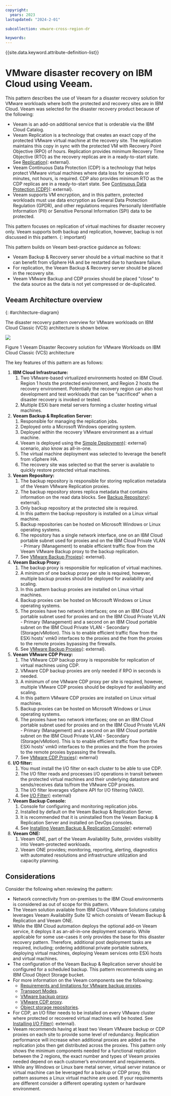 ```yaml
---
copyright:
  years: 2023
lastupdated: "2024-2-01"

subcollection: vmware-cross-region-dr

keywords:
---
```

{{site.data.keyword.attribute-definition-list}}

# VMware disaster recovery on IBM Cloud using Veeam.

This pattern describes the use of Veeam for a disaster recovery solution for VMware workloads where both the protected and recovery sites are in IBM Cloud. Veeam was selected for the disaster recovery product because of the following:

- Veeam is an add-on additional service that is orderable via the IBM Cloud Catalog.
- Veeam Replication is a technology that creates an exact copy of the protected VMware virtual machine at the recovery site. The replication maintains this copy in sync with the protected VM with Recovery Point Objective (RPO) of hours. Replication provides minimum Recovery Time Objective (RTO) as the recovery replicas are in a ready-to-start state. See [Replication](https://helpcenter.veeam.com/docs/backup/vsphere/replication.html?ver=120){: external}.
- Veeam Continuous Data Protection (CDP) is a technology that helps protect VMware virtual machines where data loss for seconds or minutes, not hours, is required. CDP also provides minimum RTO as the CDP replicas are in a ready-to-start state. See [Continuous Data Protection (CDP)](https://helpcenter.veeam.com/docs/backup/vsphere/cdp_replication.html?ver=120){: external}.
- Veeam supports VM encryption, and in this pattern, protected workloads must use data encryption as General Data Protection Regulation (GPDR), and other regulations requires Personally Identifiable Information (PII) or Sensitive Personal Information (SPI) data to be protected.

This pattern focuses on replication of virtual machines for disaster recovery only. Veeam supports both backup and replication, however, backup is not discussed in this pattern. {: important}

This pattern builds on Veeam best-practice guidance as follows:

- Veeam Backup & Recovery server should be a virtual machine so that it can benefit from vSphere HA and be restarted due to hardware failure.
- For replication, the Veeam Backup & Recovery server should be placed in the recovery site.
- Veeam VMware Backup and CDP proxies should be placed "close" to the data source as the data is not yet compressed or de-duplicated.

## Veeam Architecture overview

{: \#architecture-diagram}

The disaster recovery pattern overview for VMware workloads on IBM Cloud Classic (VCS) architecture is shown below.

![](image/VCS_Veeam_cross_region.drawio.svg)

Figure 1 Veeam Disaster Recovery solution for VMware Workloads on IBM Cloud Classic (VCS) architecture

The key features of this pattern are as follows:

1. **IBM Cloud Infrastructure:**
   1. Two VMware-based virtualized environments hosted on IBM Cloud. Region 1 hosts the protected environment, and Region 2 hosts the recovery environment. Potentially the recovery region can also host development and test workloads that can be “sacrificed” when a disaster recovery is invoked or tested.
   2. Multiple ESXi bare metal servers forming a cluster hosting virtual machines.
2. **Veeam Backup & Replication Server:**
   1. Responsible for managing the replication jobs.
   2. Deployed onto a Microsoft Windows operating system.
   3. Deployed within the recovery VMware environment as a virtual machine.
   4. Veeam is deployed using the [Simple Deployment](https://helpcenter.veeam.com/docs/backup/vsphere/simple.html?ver=120){: external} scenario, also know as all-in-one.
   5. The virtual machine deployment was selected to leverage the benefit from vSphere HA.
   6. The recovery site was selected so that the server is available to quickly restore protected virtual machines.
3. **Veeam Repository:**
   1. The backup repository is responsible for storing replication metadata of the Veeam VMware Replication proxies.
   2. The backup repository stores replica metadata that contains information on the read data blocks. See [Backup Repository](https://helpcenter.veeam.com/docs/backup/vsphere/replication_components.html?ver=120#backup-repository){: external}.
   3. Only backup repository at the protected site is required.
   4. In this pattern the backup repository is installed on a Linux virtual machine.
   5. Backup repositories can be hosted on Microsoft Windows or Linux operating systems.
   6. The repository has a single network interface, one on an IBM Cloud portable subnet used for proxies and on the IBM Cloud Private VLAN - Primary (Management) to enable efficient traffic flow from the Veeam VMware Backup proxy to the backup replication.
   7. See [VMware Backup Proxies](https://helpcenter.veeam.com/docs/backup/vsphere/backup_proxy.html?ver=120){: external}.
4. **Veeam Backup Proxy:**
   1. The backup proxy is responsible for replication of virtual machines.
   2. A minimum of one backup proxy per site is required, however, multiple backup proxies should be deployed for availability and scaling.
   3. In this pattern backup proxies are installed on Linux virtual machines.
   4. Backup proxies can be hosted on Microsoft Windows or Linux operating systems.
   5. The proxies have two network interfaces; one on an IBM Cloud portable subnet used for proxies and on the IBM Cloud Private VLAN - Primary (Management) and a second on an IBM Cloud portable subnet on the IBM Cloud Private VLAN - Secondary (Storage/vMotion). This is to enable efficient traffic flow from the ESXi hosts' vmk0 interfaces to the proxies and the from the proxies to the remote proxies bypassing the firewalls.
   6. See [VMware Backup Proxies](https://helpcenter.veeam.com/docs/backup/vsphere/backup_proxy.html?ver=120){: external}.
5. **Veeam VMware CDP Proxy:**
   1. The VMware CDP backup proxy is responsible for replication of virtual machines using CDP.
   2. VMware CDP backup proxies are only needed if RPO in seconds is needed.
   3. A minimum of one VMware CDP proxy per site is required, however, multiple VMware CDP proxies should be deployed for availability and scaling.
   4. In this pattern VMware CDP proxies are installed on Linux virtual machines.
   5. Backup proxies can be hosted on Microsoft Windows or Linux operating systems.
   6. The proxies have two network interfaces; one on an IBM Cloud portable subnet used for proxies and on the IBM Cloud Private VLAN - Primary (Management) and a second on an IBM Cloud portable subnet on the IBM Cloud Private VLAN - Secondary (Storage/vMotion). This is to enable efficient traffic flow from the ESXi hosts' vmk0 interfaces to the proxies and the from the proxies to the remote proxies bypassing the firewalls.
   7. See [VMware CDP Proxies](https://helpcenter.veeam.com/docs/backup/vsphere/cdp_proxy.html?ver=120){: external}
6. **I/O filter:**
   1. You must install the I/O filter on each cluster to be able to use CDP.
   2. The I/O filter reads and processes I/O operations in transit between the protected virtual machines and their underlying datastore and sends/receives data to/from the VMware CDP proxies.
   3. The I/O filter leverages vSphere API for I/O filtering (VAIO).
   4. See [I/O Filter](https://helpcenter.veeam.com/docs/backup/vsphere/cdp_io_filter_install.html?ver=120){: external}
7. **Veeam Backup Console:**
   1. Console for configuring and monitoring replication jobs.
   2. Installed by default on the Veeam Backup & Replication Server.
   3. It is recommended that it is uninstalled from the Veeam Backup & Replication Server and installed on DevOps consoles.
   4. See [Installing Veeam Backup &amp; Replication Console](https://helpcenter.veeam.com/docs/backup/vsphere/install_console.html?ver=120){: external}
8. **Veeam ONE:**
   1. Veeam ONE, part of the Veeam Availability Suite, provides visibility into Veeam-protected workloads.
   2. Veeam ONE provides; monitoring, reporting, alerting, diagnostics with automated resolutions and infrastructure utilization and capacity planning.

## Considerations

Consider the following when reviewing the pattern:

- Network connectivity from on-premises to the IBM Cloud environments is considered as out of scope for this pattern.
- The Veeam solution available from IBM Cloud VMware Solutions catalog leverages Veeam Availability Suite 12 which consists of Veeam Backup & Replication and Veeam ONE.
- While the IBM Cloud automation deploys the optional add-on Veeam service, it deploys it as an-all-in-one deployment scenario. While applicable for some use-cases it only provides the base for this disaster recovery pattern. Therefore, additional post deployment tasks are required, including; ordering additional private portable subnets, deploying virtual machines, deploying Veeam services onto ESXi hosts and virtual machines.
- The configuration of the Veeam Backup & Replication server should be configured for a scheduled backup. This pattern recommends using an IBM Cloud Object Storage bucket.
- For more information on the Veeam components see the following:
  - [Requirements and limitations for VMware backup proxies](file:////docs/vmwaresolutions%3ftopic=vmwaresolutions-veeam_proxies_req).
  - [Transport Modes](file:////docs/vmwaresolutions%3ftopic=vmwaresolutions-veeam_proxies_transp_modes).
  - [VMware backup proxy](file:////docs/vmwaresolutions%3ftopic=vmwaresolutions-veeam_proxies_vmware_backup_proxy).
  - [VMware CDP proxy](file:////docs/vmwaresolutions%3ftopic=vmwaresolutions-veeam_proxies_vmware_cdp_proxy).
  - [Object storage repositories](file:////docs/vmwaresolutions%3ftopic=vmwaresolutions-veeam_repo_obj_storage).
- For CDP, an I/O filter needs to be installed on every VMware cluster where protected or recovered virtual machines will be hosted. See [Installing I/O Filter](https://helpcenter.veeam.com/docs/backup/vsphere/cdp_io_filter_install.html?ver=120){: external}.
- Veeam recommends having at least two Veeam VMware backup or CDP proxies on each site to provide some level of redundancy. Replication performance will increase when additional proxies are added as the replication jobs then get distributed across the proxies. This pattern only shows the minimum components needed for a functional replication between the 2 regions, the exact number and types of Veeam proxies needed depend on each customer’s environment and requirements.
- While any Windows or Linux bare metal server, virtual server instance or virtual machine can be leveraged for a backup or CDP proxy, this pattern assumes a Linux virtual machine are used. If your requirements are different consider a different operating system or hardware environment.
